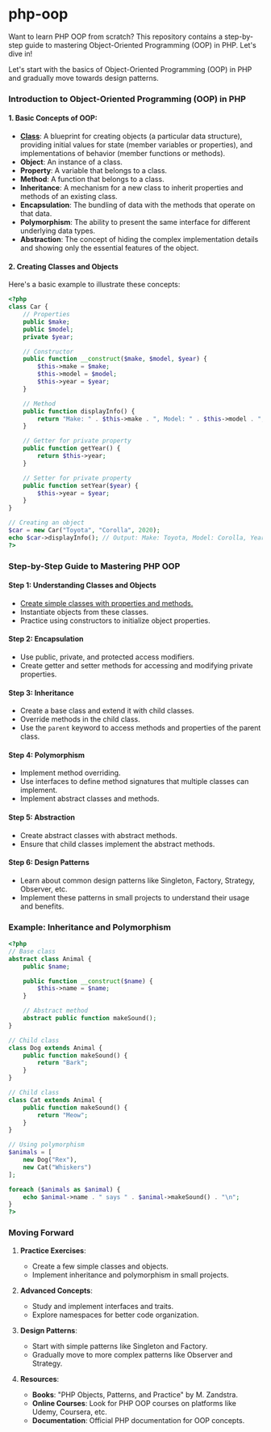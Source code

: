 # php-oop

Want to learn PHP OOP from scratch? This repository contains a step-by-step guide to mastering Object-Oriented Programming (OOP) in PHP. Let's dive in!

Let's start with the basics of Object-Oriented Programming (OOP) in PHP and gradually move towards design patterns.

### Introduction to Object-Oriented Programming (OOP) in PHP

#### 1. Basic Concepts of OOP:
- **[Class](classes.md)**: A blueprint for creating objects (a particular data structure), providing initial values for state (member variables or properties), and implementations of behavior (member functions or methods).
- **Object**: An instance of a class.
- **Property**: A variable that belongs to a class.
- **Method**: A function that belongs to a class.
- **Inheritance**: A mechanism for a new class to inherit properties and methods of an existing class.
- **Encapsulation**: The bundling of data with the methods that operate on that data.
- **Polymorphism**: The ability to present the same interface for different underlying data types.
- **Abstraction**: The concept of hiding the complex implementation details and showing only the essential features of the object.

#### 2. Creating Classes and Objects

Here's a basic example to illustrate these concepts:

```php
<?php
class Car {
    // Properties
    public $make;
    public $model;
    private $year;

    // Constructor
    public function __construct($make, $model, $year) {
        $this->make = $make;
        $this->model = $model;
        $this->year = $year;
    }

    // Method
    public function displayInfo() {
        return "Make: " . $this->make . ", Model: " . $this->model . ", Year: " . $this->year;
    }

    // Getter for private property
    public function getYear() {
        return $this->year;
    }

    // Setter for private property
    public function setYear($year) {
        $this->year = $year;
    }
}

// Creating an object
$car = new Car("Toyota", "Corolla", 2020);
echo $car->displayInfo(); // Output: Make: Toyota, Model: Corolla, Year: 2020
?>
```

### Step-by-Step Guide to Mastering PHP OOP

#### Step 1: Understanding Classes and Objects
- [Create simple classes with properties and methods.](classes.md)
- Instantiate objects from these classes.
- Practice using constructors to initialize object properties.

#### Step 2: Encapsulation
- Use public, private, and protected access modifiers.
- Create getter and setter methods for accessing and modifying private properties.

#### Step 3: Inheritance
- Create a base class and extend it with child classes.
- Override methods in the child class.
- Use the `parent` keyword to access methods and properties of the parent class.

#### Step 4: Polymorphism
- Implement method overriding.
- Use interfaces to define method signatures that multiple classes can implement.
- Implement abstract classes and methods.

#### Step 5: Abstraction
- Create abstract classes with abstract methods.
- Ensure that child classes implement the abstract methods.

#### Step 6: Design Patterns
- Learn about common design patterns like Singleton, Factory, Strategy, Observer, etc.
- Implement these patterns in small projects to understand their usage and benefits.

### Example: Inheritance and Polymorphism

```php
<?php
// Base class
abstract class Animal {
    public $name;

    public function __construct($name) {
        $this->name = $name;
    }

    // Abstract method
    abstract public function makeSound();
}

// Child class
class Dog extends Animal {
    public function makeSound() {
        return "Bark";
    }
}

// Child class
class Cat extends Animal {
    public function makeSound() {
        return "Meow";
    }
}

// Using polymorphism
$animals = [
    new Dog("Rex"),
    new Cat("Whiskers")
];

foreach ($animals as $animal) {
    echo $animal->name . " says " . $animal->makeSound() . "\n";
}
?>
```

### Moving Forward

1. **Practice Exercises**:
    - Create a few simple classes and objects.
    - Implement inheritance and polymorphism in small projects.

2. **Advanced Concepts**:
    - Study and implement interfaces and traits.
    - Explore namespaces for better code organization.

3. **Design Patterns**:
    - Start with simple patterns like Singleton and Factory.
    - Gradually move to more complex patterns like Observer and Strategy.

4. **Resources**:
    - **Books**: "PHP Objects, Patterns, and Practice" by M. Zandstra.
    - **Online Courses**: Look for PHP OOP courses on platforms like Udemy, Coursera, etc.
    - **Documentation**: Official PHP documentation for OOP concepts.


